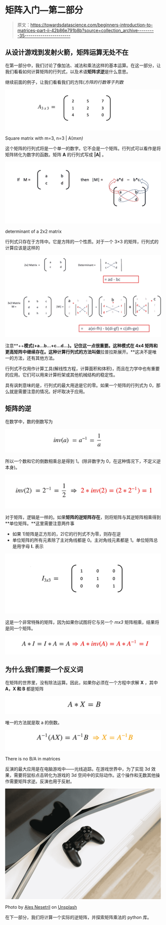 # 矩阵入门—第二部分

> 原文：<https://towardsdatascience.com/beginners-introduction-to-matrices-part-ii-42b86e791b8b?source=collection_archive---------35----------------------->

## 从设计游戏到发射火箭，矩阵运算无处不在

在第一部分中，我们讨论了像加法、减法和乘法这样的基本运算。在这一部分，让我们看看如何计算矩阵的行列式，以及术语**矩阵求逆**是什么意思。

继续前面的例子，让我们看看我们的方阵(*方阵的行数等于列数*

![](img/98e2989c33a8c51ce78e3b480ff99389.png)

Square matrix with m=3, n=3 | A(*mxn)*

这个矩阵的行列式将是一个单一的数字。它不会是一个矩阵。行列式可以看作是将矩阵转化为数字的函数。矩阵 **A** 的行列式写成 **|A|** 。

![](img/f2794e75a377b2f04eefef5e3099229e.png)

determinant of a 2x2 matrix

行列式只存在于方阵中。它是方阵的一个性质。对于一个 3×3 的矩阵，行列式的计算应该是这样的

![](img/3d9a9706f8ae11b79ee2e8c827c17702.png)

注意**++**模式(+a…b…+c…d…)。记住这一点很重要。这种模式在 4x4 矩阵和更高矩阵中继续存在。这种计算行列式的方法叫做**拉普拉斯展开。**这决不是唯一的方法，还有其他方法。

行列式不仅用作计算工具(解线性方程，计算面积和体积)，而且在力学中也有重要的应用。它们可以用来计算桁架或其他机械结构的稳定性。

具有讽刺意味的是，行列式的最大用途是它的零。如果一个矩阵的行列式为 0，那么就是需要注意的情况。好坏取决于应用。

## 矩阵的逆

在数学中，数的倒数写为

![](img/7f6924b18148ee43d5a08c5a7ac7d180.png)

所以一个数和它的倒数相乘总是得到 1。(除非数字为 0，在这种情况下，不定义逆本身)。

![](img/03f1f8ed01745234949e6528fd6ae93e.png)

对于矩阵，逻辑是一样的。如果**矩阵的逆矩阵存在**，则将矩阵与其逆矩阵相乘得到**单位矩阵。**这里需要注意两件事

*   如果 1)矩阵是正方形的，2)它的行列式不为零，则存在逆
*   单位矩阵的所有元素除了主对角线都是 0。主对角线元素都是 1。单位矩阵总是用字母 **I.** 表示

![](img/eab36d5b3a1d3712f71cb2739572da47.png)

这是一个非常特殊的矩阵，因为如果你试图将它与另一个 *mx3* 矩阵相乘，结果将是同一个矩阵。

![](img/078a8671f966d158adfc6f96a92c67f8.png)

## 为什么我们需要一个反义词

在矩阵的世界里，没有除法运算。因此，如果你必须在一个方程中求解 **X** ，其中 **A，X 和 B** 都是矩阵

![](img/220a6501fa8f4a8602b46e76bcd0872d.png)

唯一的方法就是取 a 的倒数。

![](img/47923225babe91e61c5226b0f543eeff.png)

There is no B/A in matrices

反演的最大应用是在电脑游戏中——光线追踪。在游戏世界中，为了实现 3d 效果，需要将鼠标点击转化为游戏的 3d 空间中的实际动作。这个操作和无数其他操作需要矩阵求逆。反演也用于反射。

![](img/8f056acb9cf2d8c27353b247ce35f0a8.png)

Photo by [Ales Nesetril](https://unsplash.com/@alesnesetril?utm_source=medium&utm_medium=referral) on [Unsplash](https://unsplash.com?utm_source=medium&utm_medium=referral)

在下一部分，我们将计算一个实际的逆矩阵，并探索矩阵乘法的 python 库。